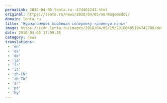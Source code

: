 ```yaml
---
permalink: 2018-04-05-lenta.ru--474461243.html
original: https://lenta.ru/news/2018/04/05/nurmagomedov/
domain: lenta.ru
title: 'Нурмагомедов пообещал сопернику «длинную ночь»'
image: https://icdn.lenta.ru/images/2018/04/05/19/20180405194742780/detail_89ecb22ee6a42d664d43ce09ea37a69b.jpg
date: 2018-04-05 17:59:35
category: news
translations: 
 - 'en'
 - 'es'
 - 'de'
 - 'ja'
 - 'fr'
 - 'it'
 - 'zh-CN'
 - 'zh-TW'
 - 'ar'
 - 'pt'
 - 'hy'
---
```


